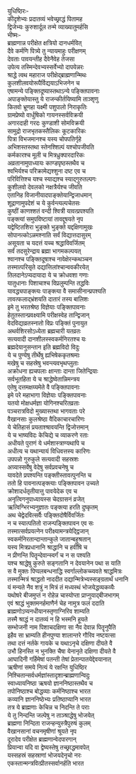 युधिष्ठिरः-  
कीदृशेभ्यः प्रदातव्यं भवेच्छ्राद्धं पितामह  
द्विजेभ्यः कुरुशार्दूल तन्मे व्याख्यातुमर्हसि  
भीष्मः-  
ब्राह्मणान्न परीक्षेत क्षत्रियो दानधर्मवित्  
दैवे कर्मणि पित्र्ये तु न्यायमाहुः परीक्षणम्  
देवताः पावयन्तीह दैवेनैवेह तेजसा  
उपेत्य तस्मिन्देवभ्यस्सर्वेभ्यो दापयेन्नरः  
श्राद्धे त्वथ महाराज परीक्षेद्ब्राह्मणान्मिथः  
कुलशीलवयोरूपैर्विद्ययाऽभिजनेन च  
एषामन्ये पङ्क्तिदूष्यास्तथाऽन्ये पङ्क्तिपावनाः  
अपाङ्क्तेयास्तु ये राजन्कीर्तयिष्यामि ताञ्शृणु  
कितवो भ्रूणहा यक्ष्मी पशुपालो निराकृतिः  
ग्रामप्रेष्यो वार्धुषिको गायनस्सर्वविक्रयी  
अगारदाही गरदः कुण्डाशी सोमविक्रयी  
सामुद्रो राजभृतकस्तैलिकः कूटकारिकः  
पित्रा विभजमानश्च यस्य चोपपतिर्गृहे  
अभिशस्तस्तथा स्तेनश्शिल्पं यश्चोपजीवति  
कर्मकारश्च मूली च मित्रध्रुक्पारदारिकः  
अव्रतानामुपाध्यायः काण्डपृष्ठस्तथैव च  
श्वभिर्यश्च परिक्रामेद्यश्शुना दष्ट एव च  
परिवित्तिश्च यश्च स्याद्यश्च स्याद्गुरुतल्पगः  
कुशीलवो देवलको नक्षत्रैर्यश्च जीवति  
एतानिह विजानीयादपाङ्क्तेयान्द्विजाधमान्  
शूद्राणामुपदेशं च ये कुर्वन्त्यल्पचेतसः  
कुष्ठीं काणश्शतं वन्दी श्वित्री यावत्प्रपश्यति  
पङ्क्त्यां समुपविष्टायां तावद्दूषयते नृप  
यद्वेष्टितशिरा भुङ्क्ते भुङ्क्ते यद्दक्षिणामुखः  
सोपानत्कोऽन्नमश्नाति सर्वं विद्यात्तदासुरम्  
असूयता च यदत्तं यच्च श्रद्धाविवर्जितम्  
सर्वं तदसुरेन्द्राय ब्रह्मा भागमकल्पयत्  
श्वानश्च पङ्क्तिदूषाश्च नावेक्षेरन्कथञ्चन  
तस्मात्परिसृते दद्यात्तिलांश्चान्ववकीरयेत्  
तिलदानेऽप्यदायादा ये च क्रोधवशा गणाः  
यातुधानाः पिशाचाश्च विप्रलुम्पन्ति तद्धविः  
यावद्ध्यपाङ्क्त्यः पाङ्क्त्या वै समासीनान्प्रपश्यति  
तावत्फलाद्भ्रंशयति दातारं तस्य बालिशः  
इमे तु भरतश्रेष्ठ विज्ञेयाः पङ्क्तिपावनाः  
हेतुतस्तान्प्रवक्ष्यामि परीक्षस्वेह तान्द्विजान्  
वेदविद्याव्रतस्नातो विप्रः पङ्क्तिं पुनायुत  
अथर्वशिरसोऽध्येता ब्रह्मचारी यतव्रतः  
सत्यवादी दानशीलस्स्वकर्मनिरतश्च यः  
ब्रह्मदेयानुसन्तान इति ब्रह्मविदो विदुः  
ये च पुण्येषु तीर्थेषु ह्यभिषेककृतश्रमाः  
मखेषु च सहस्रेषु भवन्त्यवभृथप्लुताः  
अक्रोधना ह्यचपलाः क्षान्ताः दान्ता जितेन्द्रियाः  
सर्वभूतहिता ये च श्राद्धेष्वेतान्निमन्त्रय  
एतेषु दत्तमक्षय्यमेते वै पङ्क्तिपावनाः  
इमे परे महाभागा विज्ञेयाः पङ्क्तिपावनाः  
यतयो मोक्षधर्मज्ञा योगिनश्चरितव्रताः  
पञ्चरात्रविदो मुख्यास्तथा भागवताः परे  
वैखानसाः कुलश्रेष्ठा वैदिकाचारचारिणः  
ये चेतिहासं प्रयताश्श्रावयन्ति द्विजोत्तमान्  
ये च भाष्यविदः केचिद्ये च व्याकरणे रताः  
अधीयते पुराणं ये धर्मशास्त्राण्यथापि च  
अधीत्य च यथान्यायं विधिवत्तस्य कारिणः  
उपपन्नो गुरुकुले सत्यवादी सहस्रशः  
अग्र्यास्सर्वेषु वेदेषु सर्वप्रवचनेषु च  
यावदेते प्रपश्यन्ति पङ्क्तीस्तावत्पुनन्ति च  
ततो हि पावनात्पङ्क्त्याः पङ्क्तिपावन उच्यते  
क्रोशादर्धतृतीयात्तु पावयेदेक एव च  
अनृत्विगनुपाध्यायस्स चेदग्रासनं व्रजेत्  
ऋत्विग्भिरभ्यनुज्ञातः पङ्क्त्या हरति दुष्कृतम्  
अथ चेद्वेदवित्सर्वैः पङ्क्तिदोषैर्विवर्जितः  
न च स्यात्पतितो राजन्पङ्क्तिपावन एव सः  
तस्मात्सर्वप्रयत्नेन परीक्ष्यामन्त्रयेद्द्विजान्  
स्वकर्मनिरतान्दान्तान्कुले जातान्बहुश्रतान्  
यस्य मित्रप्रधानानि श्राद्धानि च हवींषि च  
न प्रीणन्ति पितॄन्देवान्स्वर्गं च न स पश्यति  
यश्च श्राद्धेषु कुरुते सङ्गतानि न देवयानेन पथा स याति  
स वै मुक्तः पिप्पलबन्धनाद्धि स्वर्गाल्लोकच्च्यवते श्राद्धमित्रः  
तस्मान्मित्रं श्राद्धतो नाददीत दद्यान्मित्रेभ्यस्सङ्ग्रतार्थं धनानि  
यं मन्यते नैव शत्रुं न मित्रं तं मध्यस्थं भोजयेद्धव्यकव्यैः  
यथोषरे बीजमुप्तं न रोहेन्न चास्योप्ता प्राप्नुयाद्बीजभागम्  
एवं श्राद्धं भुक्तमनर्हमाणैर्न चेह नामुत्र फलं ददाति  
ब्राह्मणोऽप्यनधीयानस्तृणाग्निरिव शाम्यति  
तस्मै श्राद्धं न दातव्यं न हि भस्मनि हूयते  
सम्भोजनी नाम पिशाचदक्षिणा सा नैव देवान्न पितॄनुपैति  
इहैव सा भ्राम्यति हीनपुण्या शालान्तरे गौरिव नष्टवत्सा  
तथा दत्तं नर्तके गायके च यथाऽनृचे दक्षिणा दीयते वै  
उभौ हिनस्ति न भुनक्ति चैषा येनानृते दक्षिणा दीयते वै  
आघादिनी गर्हिमेषां पतन्ती तेषां प्रेतान्पातयेद्देवयानात्  
ऋषीणां समये नित्यं ये रक्षन्ति युधिष्ठिर  
निश्चितान्सर्वधर्मज्ञांस्तादृशान्ब्राह्मणान्विदुः  
स्वाध्यायनिष्ठा ऋषयो ज्ञाननिष्ठास्तथैव च  
तपोनिष्ठाश्च बोद्धव्याः कर्मनिष्ठाश्च भारत  
कव्यानि ज्ञाननिष्ठेभ्यः प्रतिष्ठाप्यानि भारत  
तत्र ये ब्राह्मणाः केचिन्न च निदन्ति ते पराः  
ये तु निन्दन्ति जल्पेषु न ताञ्श्राद्धेषु भोजयेत्  
ब्राह्मणा निन्दिता राजन्हन्युस्त्रैपुरुषं कुलम्  
वैखानसानां वचनमृषीणां श्रूयते नृप  
दूरादेव परीक्षेत ब्राह्मणान्वेदपारगान्  
प्रियान्वा यदि वा द्वेष्यस्तेषु तच्छ्राद्धमावपेत्  
यस्सहस्रं सहस्राणां भोजयदेनृचो नरः  
एकस्तान्मन्त्रवित्प्रीतस्सर्वानर्हति भारत   
